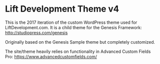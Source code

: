# Lift Development Theme v4

This is the 2017 iteration of the custom WordPress theme used for LiftDevelopment.com. It is a child theme for the Genesis Framework: http://studiopress.com/genesis

Originally based on the Genesis Sample theme but completely customized.

The site/theme heavily relies on functionality in Advanced Custom Fields Pro: https://www.advancedcustomfields.com/